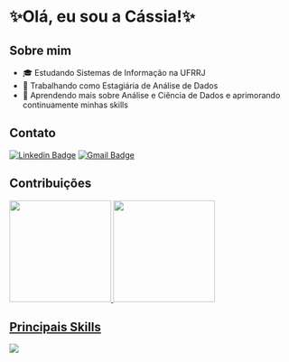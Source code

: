 # ✨Olá, eu sou a Cássia!✨

## Sobre mim
- 🎓 Estudando Sistemas de Informação na UFRRJ
- 💼 Trabalhando como Estagiária de Análise de Dados
- 🌱 Aprendendo mais sobre Análise e Ciência de Dados e aprimorando continuamente minhas skills
  
## Contato
[![Linkedin Badge](https://img.shields.io/badge/-LinkedIn-blue?style=for-the-badge&logo=Linkedin&logoColor=white&link=https://www.linkedin.com/in/cassiamariane/)](https://www.linkedin.com/in/cassiamariane/)
[![Gmail Badge](https://img.shields.io/badge/Gmail-333333?style=for-the-badge&logo=gmail&logoColor=red)](mailto:cassiamariane01@gmail.com)

## Contribuições
<div>
  <a href="https://github.com/cassiamariane">
  <img height="180em" src="https://streak-stats.demolab.com/?user=cassiamariane&theme=dracula&count_private=true&locale=pt-br"/>
  <img height="180em" src="https://github-readme-stats.vercel.app/api/top-langs/?username=cassiamariane&layout=compact&langs_count=7&theme=dracula&locale=pt-br"/>
</div>
  
## Principais Skills
 <div>
   <a href="https://github.com/cassiamariane">
   <img src="https://skillicons.dev/icons?i=py,flask,mysql,ts,aws,docker,figma,vue"/>
 </div>
